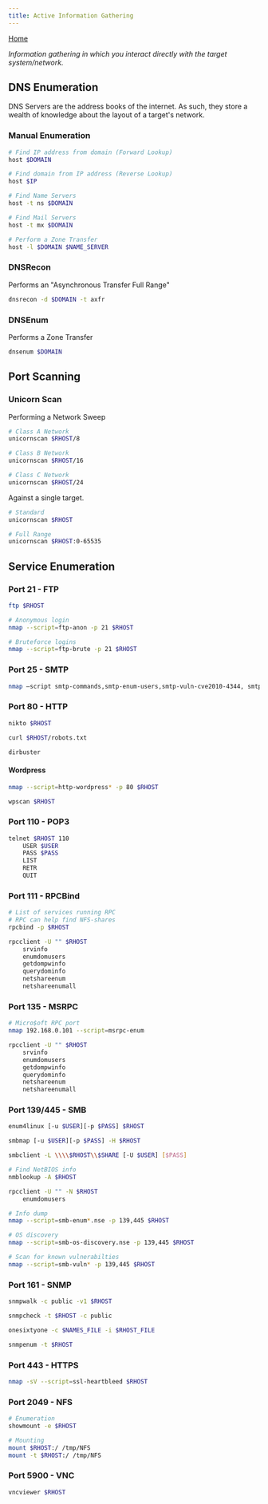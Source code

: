 ```yaml
---
title: Active Information Gathering
---
```


[Home](./)

_Information gathering in which you interact directly with the target system/network._

## DNS Enumeration

DNS Servers are the address books of the internet. As such, they store a wealth of knowledge about the layout of a target's network.

### Manual Enumeration
```bash
# Find IP address from domain (Forward Lookup)
host $DOMAIN

# Find domain from IP address (Reverse Lookup)
host $IP

# Find Name Servers
host -t ns $DOMAIN

# Find Mail Servers
host -t mx $DOMAIN

# Perform a Zone Transfer
host -l $DOMAIN $NAME_SERVER
```

### DNSRecon

Performs an "Asynchronous Transfer Full Range"

```bash
dnsrecon -d $DOMAIN -t axfr
```

### DNSEnum

Performs a Zone Transfer

```bash
dnsenum $DOMAIN
```

## Port Scanning

### Unicorn Scan

Performing a Network Sweep

```bash
# Class A Network
unicornscan $RHOST/8

# Class B Network
unicornscan $RHOST/16

# Class C Network
unicornscan $RHOST/24
```

Against a single target.

```bash    
# Standard
unicornscan $RHOST

# Full Range
unicornscan $RHOST:0-65535
```

## Service Enumeration

### Port 21 - FTP
```bash
ftp $RHOST

# Anonymous login
nmap --script=ftp-anon -p 21 $RHOST

# Bruteforce logins
nmap --script=ftp-brute -p 21 $RHOST
```

### Port 25 - SMTP
```bash
nmap –script smtp-commands,smtp-enum-users,smtp-vuln-cve2010-4344, smtp-vuln-cve2011-1720,smtp-vuln-cve2011-1764 -p 25 $RHOST
```

### Port 80 - HTTP

```bash
nikto $RHOST

curl $RHOST/robots.txt

dirbuster
```
#### Wordpress
```bash
nmap --script=http-wordpress* -p 80 $RHOST

wpscan $RHOST
```

### Port 110 - POP3
```bash
telnet $RHOST 110
    USER $USER
    PASS $PASS
    LIST
    RETR
    QUIT
```

### Port 111 - RPCBind
```bash
# List of services running RPC
# RPC can help find NFS-shares
rpcbind -p $RHOST

rpcclient -U "" $RHOST
    srvinfo
    enumdomusers
    getdompwinfo
    querydominfo
    netshareenum
    netshareenumall
```

### Port 135 - MSRPC
```bash
# Micro$oft RPC port
nmap 192.168.0.101 --script=msrpc-enum

rpcclient -U "" $RHOST
    srvinfo
    enumdomusers
    getdompwinfo
    querydominfo
    netshareenum
    netshareenumall
```

### Port 139/445 - SMB
```bash
enum4linux [-u $USER][-p $PASS] $RHOST

smbmap [-u $USER][-p $PASS] -H $RHOST

smbclient -L \\\\$RHOST\\$SHARE [-U $USER] [$PASS]

# Find NetBIOS info
nmblookup -A $RHOST

rpcclient -U "" -N $RHOST
    enumdomusers

# Info dump
nmap --script=smb-enum*.nse -p 139,445 $RHOST

# OS discovery
nmap --script=smb-os-discovery.nse -p 139,445 $RHOST

# Scan for known vulnerabilties
nmap --script=smb-vuln* -p 139,445 $RHOST
```

### Port 161 - SNMP
```bash
snmpwalk -c public -v1 $RHOST

snmpcheck -t $RHOST -c public

onesixtyone -c $NAMES_FILE -i $RHOST_FILE

snmpenum -t $RHOST
```

### Port 443 - HTTPS
```bash
nmap -sV --script=ssl-heartbleed $RHOST
```

### Port 2049 - NFS
```bash
# Enumeration
showmount -e $RHOST

# Mounting
mount $RHOST:/ /tmp/NFS
mount -t $RHOST:/ /tmp/NFS
```

### Port 5900 - VNC
```bash
vncviewer $RHOST
```